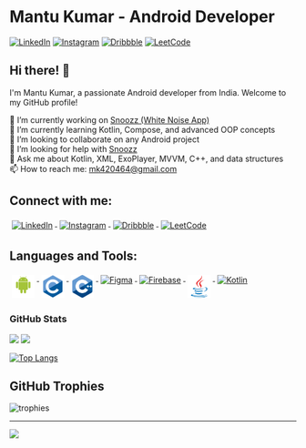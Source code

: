 # Mantu Kumar - Android Developer

[![LinkedIn](https://img.shields.io/badge/LinkedIn-Connect-blue?style=flat&logo=linkedin)](https://linkedin.com/in/mantu-kumar-ojha)
[![Instagram](https://img.shields.io/badge/Instagram-Follow-orange?style=flat&logo=instagram)](https://instagram.com/th3kumar)
[![Dribbble](https://img.shields.io/badge/Dribbble-Check%20out-red?style=flat&logo=dribbble)](https://dribbble.com/th3kumar)
[![LeetCode](https://img.shields.io/badge/LeetCode-Solve-brightgreen?style=flat&logo=leetcode)](https://www.leetcode.com/mk420464)

## Hi there! 👋

I'm Mantu Kumar, a passionate Android developer from India. Welcome to my GitHub profile!

🔭 I’m currently working on [Snoozz (White Noise App)](https://github.com/th3kumar/Snoozz-Sleeping-Buddy)  
🌱 I’m currently learning Kotlin, Compose, and advanced OOP concepts  
👯 I’m looking to collaborate on any Android project  
🤝 I’m looking for help with [Snoozz](https://github.com/th3kumar/Snoozz-Sleeping-Buddy)  
💬 Ask me about Kotlin, XML, ExoPlayer, MVVM, C++, and data structures  
📫 How to reach me: [mk420464@gmail.com](mailto:mk420464@gmail.com)

## Connect with me:

<p align="left">
  <a href="https://linkedin.com/in/mantu-kumar-ojha" target="_blank">
    <img src="https://raw.githubusercontent.com/rahuldkjain/github-profile-readme-generator/master/src/images/icons/Social/linked-in-alt.svg" alt="LinkedIn" height="30" width="40" style="vertical-align:top; margin:4px"/>
  </a>
  <a href="https://instagram.com/th3kumar" target="_blank">
    <img src="https://raw.githubusercontent.com/rahuldkjain/github-profile-readme-generator/master/src/images/icons/Social/instagram.svg" alt="Instagram" height="30" width="40" style="vertical-align:top; margin:4px"/>
  </a>
  <a href="https://dribbble.com/th3kumar" target="_blank">
    <img src="https://raw.githubusercontent.com/rahuldkjain/github-profile-readme-generator/master/src/images/icons/Social/dribbble.svg" alt="Dribbble" height="30" width="40" style="vertical-align:top; margin:4px"/>
  </a>
  <a href="https://www.leetcode.com/mk420464" target="_blank">
    <img src="https://raw.githubusercontent.com/rahuldkjain/github-profile-readme-generator/master/src/images/icons/Social/leet-code.svg" alt="LeetCode" height="30" width="40" style="vertical-align:top; margin:4px"/>
  </a>
</p>

## Languages and Tools:

<p align="left">
  <a href="https://developer.android.com" target="_blank" rel="noreferrer">
    <img src="https://raw.githubusercontent.com/devicons/devicon/master/icons/android/android-original-wordmark.svg" alt="Android" width="40" height="40" style="vertical-align:top; margin:4px"/>
  </a>
  <a href="https://www.cprogramming.com/" target="_blank" rel="noreferrer">
    <img src="https://raw.githubusercontent.com/devicons/devicon/master/icons/c/c-original.svg" alt="C" width="40" height="40" style="vertical-align:top; margin:4px"/>
  </a>
  <a href="https://www.w3schools.com/cpp/" target="_blank" rel="noreferrer">
    <img src="https://raw.githubusercontent.com/devicons/devicon/master/icons/cplusplus/cplusplus-original.svg" alt="C++" width="40" height="40" style="vertical-align:top; margin:4px"/>
  </a>
  <a href="https://www.figma.com/" target="_blank" rel="noreferrer">
    <img src="https://www.vectorlogo.zone/logos/figma/figma-icon.svg" alt="Figma" width="40" height="40" style="vertical-align:top; margin:4px"/>
  </a>
  <a href="https://firebase.google.com/" target="_blank" rel="noreferrer">
    <img src="https://www.vectorlogo.zone/logos/firebase/firebase-icon.svg" alt="Firebase" width="40" height="40" style="vertical-align:top; margin:4px"/>
  </a>
  <a href="https://www.java.com" target="_blank" rel="noreferrer">
    <img src="https://raw.githubusercontent.com/devicons/devicon/master/icons/java/java-original.svg" alt="Java" width="40" height="40" style="vertical-align:top; margin:4px"/>
  </a>
  <a href="https://kotlinlang.org" target="_blank" rel="noreferrer">
    <img src="https://www.vectorlogo.zone/logos/kotlinlang/kotlinlang-icon.svg" alt="Kotlin" width="40" height="40" style="vertical-align:top; margin:4px"/>
  </a>
</p>



  ### GitHub Stats
<img width="400" src="https://github-readme-stats.vercel.app/api?username=th3kumar&count_private=true&show_icons=true&theme=tokyonight&hide_border=true" />
<img width="830" src="https://github-readme-activity-graph.vercel.app/graph?username=th3kumar&theme=tokyo-night&area=true&hide_border=true" /><br/>

[![Top Langs](https://github-readme-stats.vercel.app/api/top-langs/?username=th3kumar&layout=donut-vertical&theme=tokyonight&hide_border=true&count_private=true)](https://github.com/anuraghazra/github-readme-stats)
 
</p>

<!-- 
**th3kumar/th3kumar** is a ✨ special ✨ repository because its `README.md` (this file) appears on your GitHub profile.
Here are some ideas to get you started:
- 🔭 I’m currently working on ...
- 🌱 I’m currently learning ...
- 👯 I’m looking to collaborate on ...
- 🤔 I’m looking for help with ...
- 💬 Ask me about ...
- 📫 How to reach me: ...
- 😄 Pronouns: ...
- ⚡ Fun fact: ...
-->


## GitHub Trophies

![trophies](https://github-profile-trophy.vercel.app/?username=TomVer99&theme=tokyonight&no-frame=true&column=8)

---
[![](https://visitcount.itsvg.in/api?id=th3kumar&label=Profile%20Views&color=12&pretty=false)](https://visitcount.itsvg.in)

<!-- Proudly created with GPRM ( https://gprm.itsvg.in ) -->
